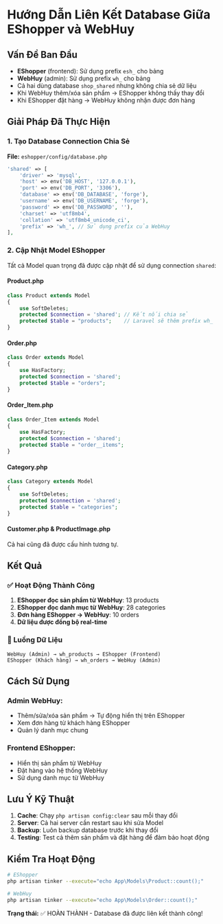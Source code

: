 # Hướng Dẫn Liên Kết Database Giữa EShopper và WebHuy

## Vấn Đề Ban Đầu

- **EShopper** (frontend): Sử dụng prefix `esh_` cho bảng
- **WebHuy** (admin): Sử dụng prefix `wh_` cho bảng
- Cả hai dùng database `shop_shared` nhưng không chia sẻ dữ liệu
- Khi WebHuy thêm/xóa sản phẩm → EShopper không thấy thay đổi
- Khi EShopper đặt hàng → WebHuy không nhận được đơn hàng

## Giải Pháp Đã Thực Hiện

### 1. Tạo Database Connection Chia Sẻ

**File:** `eshopper/config/database.php`

```php
'shared' => [
    'driver' => 'mysql',
    'host' => env('DB_HOST', '127.0.0.1'),
    'port' => env('DB_PORT', '3306'),
    'database' => env('DB_DATABASE', 'forge'),
    'username' => env('DB_USERNAME', 'forge'),
    'password' => env('DB_PASSWORD', ''),
    'charset' => 'utf8mb4',
    'collation' => 'utf8mb4_unicode_ci',
    'prefix' => 'wh_', // Sử dụng prefix của WebHuy
],
```

### 2. Cập Nhật Model EShopper

Tất cả Model quan trọng đã được cập nhật để sử dụng connection `shared`:

#### Product.php

```php
class Product extends Model
{
    use SoftDeletes;
    protected $connection = 'shared'; // Kết nối chia sẻ
    protected $table = "products";    // Laravel sẽ thêm prefix wh_
}
```

#### Order.php

```php
class Order extends Model
{
    use HasFactory;
    protected $connection = 'shared';
    protected $table = "orders";
}
```

#### Order_Item.php

```php
class Order_Item extends Model
{
    use HasFactory;
    protected $connection = 'shared';
    protected $table = "order__items";
}
```

#### Category.php

```php
class Category extends Model
{
    use SoftDeletes;
    protected $connection = 'shared';
    protected $table = "categories";
}
```

#### Customer.php & ProductImage.php

Cả hai cũng đã được cấu hình tương tự.

## Kết Quả

### ✅ Hoạt Động Thành Công

1. **EShopper đọc sản phẩm từ WebHuy**: 13 products
2. **EShopper đọc danh mục từ WebHuy**: 28 categories
3. **Đơn hàng EShopper → WebHuy**: 10 orders
4. **Dữ liệu được đồng bộ real-time**

### 🔄 Luồng Dữ Liệu

```
WebHuy (Admin) → wh_products → EShopper (Frontend)
EShopper (Khách hàng) → wh_orders → WebHuy (Admin)
```

## Cách Sử Dụng

### Admin WebHuy:

- Thêm/sửa/xóa sản phẩm → Tự động hiển thị trên EShopper
- Xem đơn hàng từ khách hàng EShopper
- Quản lý danh mục chung

### Frontend EShopper:

- Hiển thị sản phẩm từ WebHuy
- Đặt hàng vào hệ thống WebHuy
- Sử dụng danh mục từ WebHuy

## Lưu Ý Kỹ Thuật

1. **Cache**: Chạy `php artisan config:clear` sau mỗi thay đổi
2. **Server**: Cả hai server cần restart sau khi sửa Model
3. **Backup**: Luôn backup database trước khi thay đổi
4. **Testing**: Test cả thêm sản phẩm và đặt hàng để đảm bảo hoạt động

## Kiểm Tra Hoạt Động

```bash
# EShopper
php artisan tinker --execute="echo App\Models\Product::count();"

# WebHuy
php artisan tinker --execute="echo App\Models\Order::count();"
```

**Trạng thái:** ✅ HOÀN THÀNH - Database đã được liên kết thành công!
